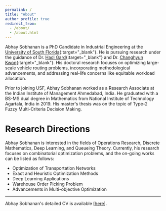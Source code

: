 ```yaml
---
permalink: /
title: "About"
author_profile: true
redirect_from: 
  - /about/
  - /about.html
---
```


Abhay Sobhanan is a PhD Candidate in Industrial Engineering at the [University of South Florida](https://www.usf.edu){:target="_blank"}. He is pursuing research under the guidance of Dr. [Hadi Gard](http://www.eng.usf.edu/~hcharkhgard/){:target="_blank"} and Dr. [Changhyun Kwon](https://www.chkwon.net){:target="_blank"}. His doctoral research focuses on optimizing large-scale vehicle routing problems, incorporating methodological advancements, and addressing real-life concerns like equitable workload allocation.

Prior to joining USF, Abhay Sobhanan worked as a Research Associate at the Indian Institute of Management Ahmedabad, India. He graduated with a BS-MS dual degree in Mathematics from National Institute of Technology Agartala, India in 2019. His master's thesis was on the topic of Type-2 Fuzzy Multi-Criteria Decision Making.	


Research Directions
======
Abhay Sobhanan is interested in the fields of Operations Research, Discrete Mathematics, Deep Learning, and Queueing Theory. Currently, his research focuses on combinatorial optimization problems, and the on-going works can be listed as follows:
* Optimization of Transportation Networks
* Exact and Heuristic Optimization Methods
* Deep Learning Applications
* Warehouse Order Picking Problem
* Advancements in Multi-objective Optimization


---
Abhay Sobhanan's detailed CV is available [[here](https://abhaysobhanan.github.io/files/Abhay_CV.pdf)].